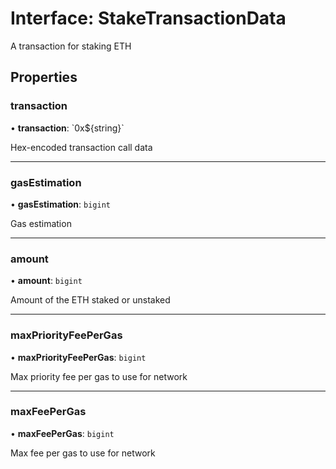 # Interface: StakeTransactionData

A transaction for staking ETH

## Properties

### transaction

• **transaction**: \`0x$\{string}\`

Hex-encoded transaction call data

___

### gasEstimation

• **gasEstimation**: `bigint`

Gas estimation

___

### amount

• **amount**: `bigint`

Amount of the ETH staked or unstaked

___

### maxPriorityFeePerGas

• **maxPriorityFeePerGas**: `bigint`

Max priority fee per gas to use for network

___

### maxFeePerGas

• **maxFeePerGas**: `bigint`

Max fee per gas to use for network
